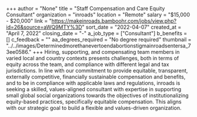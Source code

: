 +++
author = "None"
title = "Staff Compensation and Care Equity Consultant"
organization = "inroads"
location = "Remote"
salary = "$15,000 - $20,000"
link = "https://makeinroads.bamboohr.com/jobs/view.php?id=26&source=aWQ9MTY%3D"
sort_date = "2022-04-07"
created_at = "April 7, 2022"
closing_date = "-"
a_job_type = ["Consultant"]
b_benefits = []
c_feedback = ""
aa_degrees_required = "No degree required"
thumbnail = "../../images/Determinedmorethanevertoendabortionstigmainroadsentersa_73ee0586."
+++
Hiring, supporting, and compensating team members in varied local and country contexts presents challenges, both in terms of equity across the team, and compliance with different legal and tax jurisdictions. In line with our commitment to provide equitable, transparent, externally competitive, financially sustainable compensation and benefits, and to be in compliance with applicable laws and regulations, inroads is seeking a skilled, values-aligned consultant with expertise in supporting small global social organizations towards the objectives of institutionalizing equity-based practices, specifically equitable compensation. This aligns with our strategic goal to build a flexible and values-driven organization.